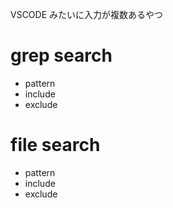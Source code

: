 VSCODE みたいに入力が複数あるやつ

# grep search
- pattern
- include
- exclude

# file search
- pattern
- include
- exclude

